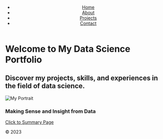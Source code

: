 <!DOCTYPE html>
<html lang="en">
<head>
    <meta charset="UTF-8">
    <meta name="viewport" content="width=device-width, initial-scale=1.0">
    <meta http-equiv="X-UA-Compatible" content="ie=edge">
    <title>Welcome to My Data Science Portfolio</title>
    <link rel="stylesheet" href="static/css/styles.css">
    <link rel="stylesheet" type="text/css" href="static/css/bootstrap.min.css">
</head>
<body>
    <header>
        <nav class="sliding-nav">
            <ul>
                <li><a href="index.html">Home</a></li>
                <li><a href="https://github.com/christabelosas/AboutMe/edit/main/README.md">About</a></li>
                <li><a href="projects.html">Projects</a></li>
                <li><a href="contact.html">Contact</a></li>
            </ul>
        </nav>
    </header>
    <main>
        <h1>Welcome to My Data Science Portfolio</h1>
        <h2>Discover my projects, skills, and experiences in the field of data science.</h2>
        <img src="https://i.imgur.com/hIVTcwS.jpeg" alt="My Portrait" class="logos">
        <h3>Making Sense and Insight from Data</h3>
        <a href="https://github.com/christabelosas/SummaryPage">Click to Summary Page</a>
    </main>
    <footer>
        <p>&copy; 2023</p>
    </footer>
</body>
</html>
